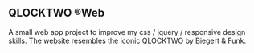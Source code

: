 ## QLOCKTWO &reg;Web 

A small web app project to improve my css / jquery / responsive design skills. The website resembles the iconic QLOCKTWO by Biegert & Funk.
